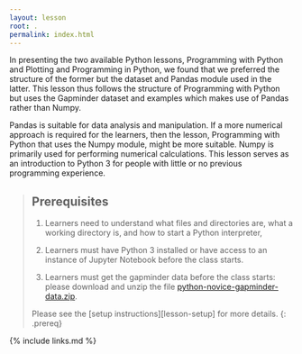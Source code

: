 ```yaml
---
layout: lesson
root: .
permalink: index.html
---
```




In presenting the two available Python lessons, Programming with Python and Plotting and Programming in Python, we found that we preferred the structure of the former but the dataset and Pandas module used in the latter. This lesson thus follows the structure of Programming with Python but uses the Gapminder dataset and examples which makes use of Pandas rather than Numpy.

Pandas is suitable for data analysis and manipulation. If a more numerical approach is required for the learners, then the lesson, Programming with Python that uses the Numpy module, might be more suitable. Numpy is primarily used for performing numerical calculations. This lesson serves as an introduction to Python 3 for people with little or no previous programming experience.

> ## Prerequisites
>
> 1.  Learners need to understand what files and directories are,
>     what a working directory is,
>     and how to start a Python interpreter,
>     
> 2.  Learners must have Python 3 installed or have access to an instance of Jupyter Notebook before the class starts.
>
> 3.  Learners must get the gapminder data before the class starts:
>   please download and unzip the file
>   [python-novice-gapminder-data.zip](files/python-novice-gapminder-data.zip).
>   
>   Please see the [setup instructions][lesson-setup]
>   for more details.
>   {: .prereq}
>   


{% include links.md %}
